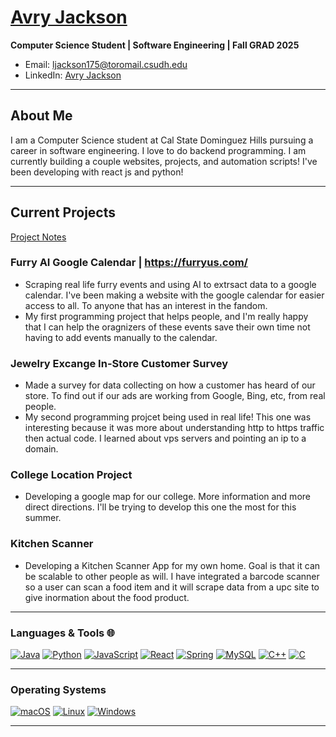 
# [Avry Jackson](https://avryjackson.me/)
**Computer Science Student | Software Engineering | Fall GRAD 2025**

- Email: ljackson175@toromail.csudh.edu
- LinkedIn: [Avry Jackson](https://www.linkedin.com/in/avry-jackson-886529265/)

---
## About Me
I am a Computer Science student at Cal State Dominguez Hills pursuing a career in software engineering. I love to do backend programming.
I am currently building a couple websites, projects, and automation scripts! 
I've been developing with react js and python!

---
## Current Projects
[Project Notes](https://avryjacksoncom.github.io/)

### Furry AI Google Calendar | https://furryus.com/
- Scraping real life furry events and using AI to extrsact data to a google calendar. I've been making a
website with the google calendar for easier access to all. To anyone that has an interest in the fandom.
- My first programming project that helps people, and I'm really happy that I can help the oragnizers of
these events save their own time not having to add events manually to the calendar.

### Jewelry Excange In-Store Customer Survey
- Made a survey for data collecting on how a customer has heard of our store. To find out if our ads are working
from Google, Bing, etc, from real people.
- My second programming projcet being used in real life! This one was
interesting because it was more about understanding http to https traffic then actual code. I learned about vps
servers and pointing an ip to a domain.

### College Location Project
- Developing a google map for our college. More information and more direct directions.
I'll be trying to develop this one the most for this summer.

### Kitchen Scanner
- Developing a Kitchen Scanner App for my own home. Goal is that it can be scalable to other people as will.
I have integrated a barcode scanner so a user can scan a food item and it will scrape data from
a upc site to give inormation about the food product.

---

### Languages & Tools 🌐
[![Java](https://img.shields.io/badge/Java-ED8B00?style=for-the-badge&logo=java&logoColor=white)](https://github.com/avryjacksoncom)
[![Python](https://img.shields.io/badge/Python-3776AB?style=for-the-badge&logo=python&logoColor=white)](https://github.com/avryjacksoncom)
[![JavaScript](https://img.shields.io/badge/JavaScript-323330?style=for-the-badge&logo=javascript&logoColor=F7DF1E)](https://github.com/avryjacksoncom)
[![React](https://img.shields.io/badge/React-20232A?style=for-the-badge&logo=react&logoColor=61DAFB)](https://github.com/avryjacksoncom)
[![Spring](https://img.shields.io/badge/Spring-6DB33F?style=for-the-badge&logo=spring&logoColor=white)](https://github.com/avryjacksoncom)
[![MySQL](https://img.shields.io/badge/MySQL-00000F?style=for-the-badge&logo=mysql&logoColor=white)](https://github.com/avryjacksoncom)
[![C++](https://img.shields.io/badge/c++-%2300599C.svg?style=for-the-badge&logo=c%2B%2B&logoColor=white)](https://github.com/avryjacksoncom)
[![C](https://img.shields.io/badge/c-%2300599C.svg?style=for-the-badge&logo=c&logoColor=white)](https://github.com/avryjacksoncom)

---
### Operating Systems
[![macOS](https://img.shields.io/badge/mac%20os-000000?style=for-the-badge&logo=apple&logoColor=white)](https://github.com/avryjacksoncom)
[![Linux](https://img.shields.io/badge/Linux-FCC624?style=for-the-badge&logo=linux&logoColor=black)](https://github.com/avryjacksoncom)
[![Windows](https://img.shields.io/badge/Windows-0078D6?style=for-the-badge&logo=windows&logoColor=white)](https://github.com/avryjacksoncom)

---

